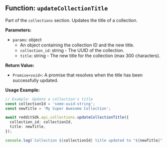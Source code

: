 ## Function: `updateCollectionTitle`

Part of the `collections` section. Updates the title of a collection.

**Parameters:**

- `params`: object
  - An object containing the collection ID and the new title.
  - `collection_id`: string - The UUID of the collection.
  - `title`: string - The new title for the collection (max 300 characters).

**Return Value:**

- `Promise<void>`: A promise that resolves when the title has been successfully updated.

**Usage Example:**

```typescript
// Example: Update a collection's title
const collectionId = 'some-uuid-string';
const newTitle = 'My Super Awesome Collection';

await redditSdk.api.collections.updateCollectionTitle({
  collection_id: collectionId,
  title: newTitle,
});

console.log(`Collection ${collectionId} title updated to "${newTitle}".`);
``` 